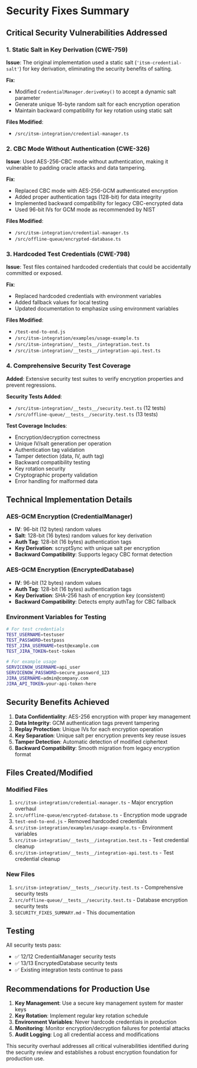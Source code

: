 # Security Fixes Summary

## Critical Security Vulnerabilities Addressed

### 1. Static Salt in Key Derivation (CWE-759)
**Issue**: The original implementation used a static salt (`'itsm-credential-salt'`) for key derivation, eliminating the security benefits of salting.

**Fix**:
- Modified `CredentialManager.deriveKey()` to accept a dynamic salt parameter
- Generate unique 16-byte random salt for each encryption operation
- Maintain backward compatibility for key rotation using static salt

**Files Modified**:
- `/src/itsm-integration/credential-manager.ts`

### 2. CBC Mode Without Authentication (CWE-326)
**Issue**: Used AES-256-CBC mode without authentication, making it vulnerable to padding oracle attacks and data tampering.

**Fix**:
- Replaced CBC mode with AES-256-GCM authenticated encryption
- Added proper authentication tags (128-bit) for data integrity
- Implemented backward compatibility for legacy CBC-encrypted data
- Used 96-bit IVs for GCM mode as recommended by NIST

**Files Modified**:
- `/src/itsm-integration/credential-manager.ts`
- `/src/offline-queue/encrypted-database.ts`

### 3. Hardcoded Test Credentials (CWE-798)
**Issue**: Test files contained hardcoded credentials that could be accidentally committed or exposed.

**Fix**:
- Replaced hardcoded credentials with environment variables
- Added fallback values for local testing
- Updated documentation to emphasize using environment variables

**Files Modified**:
- `/test-end-to-end.js`
- `/src/itsm-integration/examples/usage-example.ts`
- `/src/itsm-integration/__tests__/integration.test.ts`
- `/src/itsm-integration/__tests__/integration-api.test.ts`

### 4. Comprehensive Security Test Coverage
**Added**: Extensive security test suites to verify encryption properties and prevent regressions.

**Security Tests Added**:
- `/src/itsm-integration/__tests__/security.test.ts` (12 tests)
- `/src/offline-queue/__tests__/security.test.ts` (13 tests)

**Test Coverage Includes**:
- Encryption/decryption correctness
- Unique IV/salt generation per operation
- Authentication tag validation
- Tamper detection (data, IV, auth tag)
- Backward compatibility testing
- Key rotation security
- Cryptographic property validation
- Error handling for malformed data

## Technical Implementation Details

### AES-GCM Encryption (CredentialManager)
- **IV**: 96-bit (12 bytes) random values
- **Salt**: 128-bit (16 bytes) random values for key derivation
- **Auth Tag**: 128-bit (16 bytes) authentication tags
- **Key Derivation**: scryptSync with unique salt per encryption
- **Backward Compatibility**: Supports legacy CBC format detection

### AES-GCM Encryption (EncryptedDatabase)
- **IV**: 96-bit (12 bytes) random values
- **Auth Tag**: 128-bit (16 bytes) authentication tags
- **Key Derivation**: SHA-256 hash of encryption key (consistent)
- **Backward Compatibility**: Detects empty authTag for CBC fallback

### Environment Variables for Testing
```bash
# For test credentials
TEST_USERNAME=testuser
TEST_PASSWORD=testpass
TEST_JIRA_USERNAME=test@example.com
TEST_JIRA_TOKEN=test-token

# For example usage
SERVICENOW_USERNAME=api_user
SERVICENOW_PASSWORD=secure_password_123
JIRA_USERNAME=admin@company.com
JIRA_API_TOKEN=your-api-token-here
```

## Security Benefits Achieved

1. **Data Confidentiality**: AES-256 encryption with proper key management
2. **Data Integrity**: GCM authentication tags prevent tampering
3. **Replay Protection**: Unique IVs for each encryption operation
4. **Key Separation**: Unique salt per encryption prevents key reuse issues
5. **Tamper Detection**: Automatic detection of modified ciphertext
6. **Backward Compatibility**: Smooth migration from legacy encryption format

## Files Created/Modified

### Modified Files
1. `src/itsm-integration/credential-manager.ts` - Major encryption overhaul
2. `src/offline-queue/encrypted-database.ts` - Encryption mode upgrade
3. `test-end-to-end.js` - Removed hardcoded credentials
4. `src/itsm-integration/examples/usage-example.ts` - Environment variables
5. `src/itsm-integration/__tests__/integration.test.ts` - Test credential cleanup
6. `src/itsm-integration/__tests__/integration-api.test.ts` - Test credential cleanup

### New Files
1. `src/itsm-integration/__tests__/security.test.ts` - Comprehensive security tests
2. `src/offline-queue/__tests__/security.test.ts` - Database encryption security tests
3. `SECURITY_FIXES_SUMMARY.md` - This documentation

## Testing

All security tests pass:
- ✅ 12/12 CredentialManager security tests
- ✅ 13/13 EncryptedDatabase security tests
- ✅ Existing integration tests continue to pass

## Recommendations for Production Use

1. **Key Management**: Use a secure key management system for master keys
2. **Key Rotation**: Implement regular key rotation schedule
3. **Environment Variables**: Never hardcode credentials in production
4. **Monitoring**: Monitor encryption/decryption failures for potential attacks
5. **Audit Logging**: Log all credential access and modifications

This security overhaul addresses all critical vulnerabilities identified during the security review and establishes a robust encryption foundation for production use.